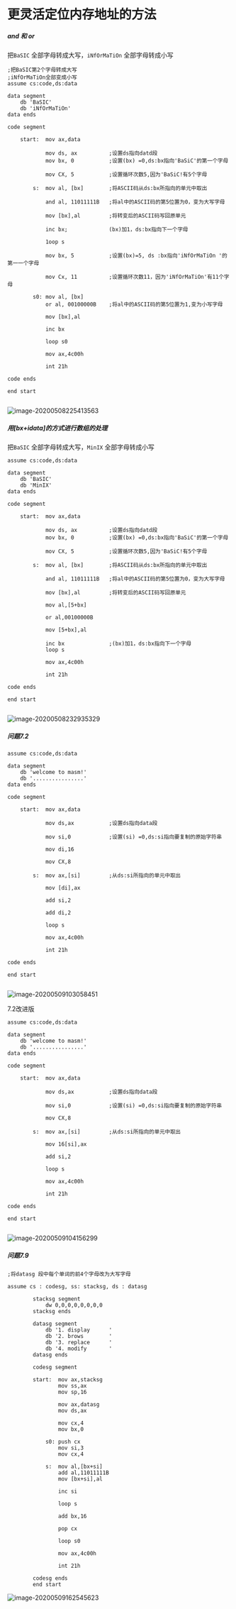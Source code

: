 # 更灵活定位内存地址的方法

##### and 和  or

把`BaSIC` 全部字母转成大写，`iNfOrMaTiOn` 全部字母转成小写

```assembly
;把BaSIC第2个字母转成大写
;iNfOrMaTiOn全部变成小写
assume cs:code,ds:data

data segment
	db 'BaSIC'
	db 'iNfOrMaTiOn'
data ends

code segment

	start:  mov ax,data
	
			mov ds, ax      	;设置ds指向datd段
			mov bx, 0      		;设置(bx) =0,ds:bx指向'BaSiC'的第一个字母
			
			mov CX, 5      		;设置循环次数5,因为'BaSiC!有5个字母
			
		s:  mov al, [bx]   		;将ASCII码从ds:bx所指向的单元中取出
			
			and al, 11011111B  	;将al中的ASCII码的第5位置为0，变为大写字母
			
			mov [bx],al			;将转变后的ASCII码写回原单元
			
			inc bx; 			(bx)加1，ds:bx指向下一个字母
			
			1oop s
			
			mov bx, 5 			;设置(bx)=5, ds :bx指向'iNfOrMaTiOn '的第一一个字母
			
			mov Cx, 11			;设置循环次数11，因为'iNfOrMaTiOn'有11个字母
			
		s0:	mov al, [bx]
			or al, 00100000B  	;将al中的ASCII码的第5位置为1,变为小写字母
			
			mov [bx],al
			
			inc bx
			
			loop s0
			
			mov ax,4c00h
			
			int 21h

code ends

end start
			
```

![image-20200508225413563](images\image-20200508225413563.png)

##### 用[bx+idata]的方式进行数组的处理

把`BaSIC` 全部字母转成大写，`MinIX` 全部字母转成小写

```assembly
assume cs:code,ds:data

data segment
	db 'BaSIC'
	db 'MinIX'
data ends

code segment

	start:  mov ax,data
	
			mov ds, ax      	;设置ds指向datd段
			mov bx, 0      		;设置(bx) =0,ds:bx指向'BaSiC'的第一个字母
			
			mov CX, 5      		;设置循环次数5,因为'BaSiC!有5个字母
			
		s:  mov al, [bx]   		;将ASCII码从ds:bx所指向的单元中取出
			
			and al, 11011111B  	;将al中的ASCII码的第5位置为0，变为大写字母
			
			mov [bx],al			;将转变后的ASCII码写回原单元
			
			mov al,[5+bx]
			
			or al,00100000B
			
			mov [5+bx],al	
			
			inc bx				;(bx)加1，ds:bx指向下一个字母
			loop s
			
			mov ax,4c00h
			
			int 21h

code ends

end start
			
```

![image-20200508232935329](images\image-20200508232935329.png)

##### 问题7.2

```assembly
assume cs:code,ds:data

data segment
	db 'welcome to masm!'
	db '................'
data ends

code segment

	start:  mov ax,data
	
			mov ds,ax      		;设置ds指向data段
			
			mov si,0      		;设置(si) =0,ds:si指向要复制的原始字符串
			
			mov di,16
			
			mov CX,8      		
			
		s:  mov ax,[si]  		;从ds:si所指向的单元中取出
		
			mov [di],ax
			
			add si,2 		
			
			add di,2
			
			loop s
			
			mov ax,4c00h
			
			int 21h

code ends

end start
			
```

![image-20200509103058451](images\image-20200509103058451.png)

7.2改进版

```assembly
assume cs:code,ds:data

data segment
	db 'welcome to masm!'
	db '................'
data ends

code segment

	start:  mov ax,data
	
			mov ds,ax      		;设置ds指向data段
			
			mov si,0      		;设置(si) =0,ds:si指向要复制的原始字符串
			
			mov CX,8      		
			
		s:  mov ax,[si]  		;从ds:si所指向的单元中取出
		
			mov 16[si],ax
			
			add si,2 		
			
			loop s
			
			mov ax,4c00h
			
			int 21h

code ends

end start
			
```

![image-20200509104156299](images\image-20200509104156299.png)

##### 问题7.9

```assembly
;将datasg 段中每个单词的前4个字母改为大写字母

assume cs : codesg, ss: stacksg, ds : datasg
		
		stacksg segment
			dw 0,0,0,0,0,0,0,0
		stacksg ends
		
		datasg segment
			db '1. display      '
			db '2. brows        '
			db '3. replace      '
			db '4. modify       '
		datasg ends
		
		codesg segment
		
		start:	mov ax,stacksg
				mov ss,ax
				mov sp,16
				
				mov ax,datasg
				mov ds,ax
				
				mov cx,4
				mov bx,0
				
			s0: push cx
				mov si,3
				mov cx,4				
				
			s:	mov al,[bx+si]
				add al,11011111B
				mov [bx+si],al
				
				inc si
				
				loop s
				
				add bx,16
				
				pop cx
				
				loop s0
				
				mov ax,4c00h
			
				int 21h
			
		codesg ends
		end start

```

![image-20200509162545623](images\image-20200509162545623.png)